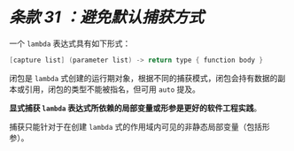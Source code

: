 # ***条款 31 ：避免默认捕获方式***

一个 `lambda` 表达式具有如下形式：

```cpp
[capture list] (parameter list) -> return type { function body }
```

闭包是 `lambda` 式创建的运行期对象，根据不同的捕获模式，闭包会持有数据的副本或引用，闭包的类型不能被指名，但可用 `auto` 提及。

**显式捕获 `lambda` 表达式所依赖的局部变量或形参是更好的软件工程实践**。

捕获只能针对于在创建 `lambda` 式的作用域内可见的非静态局部变量（包括形参）。

